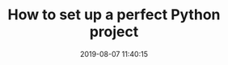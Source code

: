 ---
date: 2019-08-07 11:40:15
link:
  source: pocket
  source_url: https://getpocket.com
  text: How to set up a perfect Python project
  url: https://sourcery.ai/blog/python-best-practices
slug: how-to-set-up-a-perfect-python-project
source: pocket
syndicated:
- type: twitter
  url: https://twitter.com/roytang/statuses/1159068764782125056/
title: How to set up a perfect Python project
---